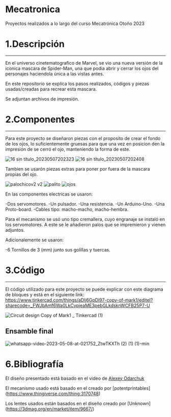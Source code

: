 # Mecatronica
Proyectos realizados a lo largo del curso Mecatrónica Otoño 2023


# 1.Descripción
---
En el universo cinetematografico de Marvel, se vio una nueva versión de la iconica mascara de Spider-Man, una que podia abrir y cerrar los ojos del personajes haciendola única a las vistas antes.

En este repositorio se explica los pasos realizados, códigos y piezas usadas/creadas para recrear esta mascara.

Se adjuntan archivos de impresión.


# 2.Componentes
***
Para este proyecto se diseñaron piezas con el proposito de crear el fondo de los ojos, lo suficientemente gruesas para que una vez en posicion den la impresión de se cerró el ojo, manteniendo la forma de este. 

![16 sin título_20230507202323](https://user-images.githubusercontent.com/131203206/236717630-7d8efe09-a557-436c-a5c3-7e5029358b8f.png)
![16 sin título_20230507202408](https://user-images.githubusercontent.com/131203206/236717642-4a8ba02e-89a5-45bd-b415-8b46d9b7d55c.png)



Tambien se usarón piezas extras para poner por fuera de la mascara propias del ojo.

![palochicov2 v2](https://user-images.githubusercontent.com/131203206/236716347-1da8d505-d097-4e18-af1e-b926cf49b4cd.png)
![palito](https://user-images.githubusercontent.com/131203206/236716349-07415c6a-847d-4f2d-a9d1-8a0bca98ffba.png)
![ojos](https://user-images.githubusercontent.com/131203206/236716353-d2a54b7f-6b1d-451b-8cc1-3b8081b552d9.png)


En las componentes electricas se usaron:

-Dos servomotores.
-Un pulsador.
-Una resistencia.
-Un Arduino-Uno.
-Una Proto-board.
-Cables tipo: macho-macho, macho-hembra.

Para el mecanismo se usó uno tipo cremallera, cuyo engranaje se instaló en los servomotores. A este se le añadieron palos que se impremieron y vienen adjuntos.

Adicionalemente se usaron:

-6 Tornillos de 3 (mm) junto sus golillas y tuercas.




# 3.Código
***
El código utilizado para este proyecto se puede explicar con este diagrama de bloques y está en el siguiente link: https://www.tinkercad.com/things/aDlj6GpDl97-copy-of-mark1/editel?sharecode=_FWJbAmf6Wa0LkCvpjeaME3pebGLkdsknWCFB25P7-U

![Circuit design Copy of Mark1 _ Tinkercad (1)](https://user-images.githubusercontent.com/131203206/236716248-559c002d-a1d3-4872-ac35-5efb154e06c3.png)





## Ensamble final


![whatsapp-video-2023-05-08-at-021752_ZtwTKXTh (2) (1) (1)-min](https://user-images.githubusercontent.com/131203206/236716929-dae392aa-31bf-4fa9-a97e-bcdeed8562af.gif)


# 6.Bibliografía

El diseño presentado está basado en el video de [Alexey Odarchuk](https://www.youtube.com/watch?v=x0mqmfc5ey8&t=3406s&ab_channel=AlexeyOdarchuk)

El mecanismo usado está basado en el creado por [potentprintables] (https://www.thingiverse.com/thing:3170748)

Los lentes usados están basados en el diseño creado por [Unknown] (https://3dmag.org/en/market/item/9667/)
